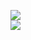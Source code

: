 [![](https://img.shields.io/badge/Made%20With-Github%20Spray-lightgrey.svg?style=for-the-badge&logo=github)](https://github.com/Annihil/github-spray#6800)  
[![](https://i.imgur.com/2DrTn0Z.gif)](https://github.com/Annihil/github-spray)
